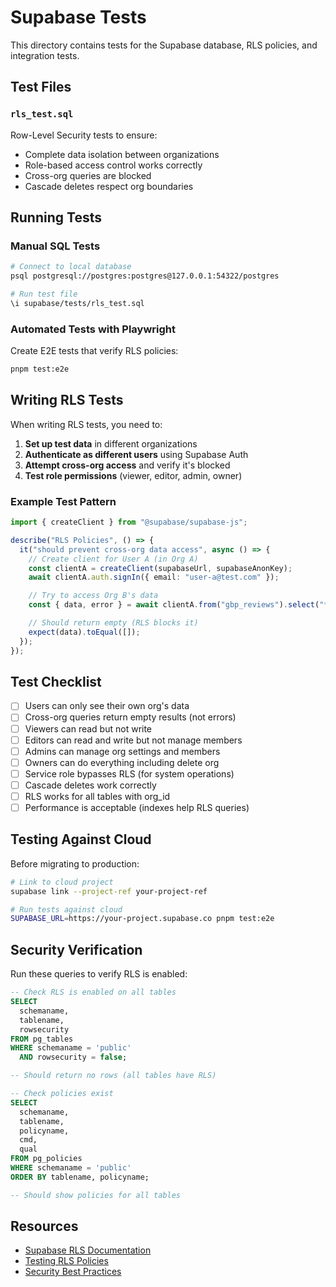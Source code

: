 # Supabase Tests

This directory contains tests for the Supabase database, RLS policies, and integration tests.

## Test Files

### `rls_test.sql`

Row-Level Security tests to ensure:

- Complete data isolation between organizations
- Role-based access control works correctly
- Cross-org queries are blocked
- Cascade deletes respect org boundaries

## Running Tests

### Manual SQL Tests

```bash
# Connect to local database
psql postgresql://postgres:postgres@127.0.0.1:54322/postgres

# Run test file
\i supabase/tests/rls_test.sql
```

### Automated Tests with Playwright

Create E2E tests that verify RLS policies:

```bash
pnpm test:e2e
```

## Writing RLS Tests

When writing RLS tests, you need to:

1. **Set up test data** in different organizations
2. **Authenticate as different users** using Supabase Auth
3. **Attempt cross-org access** and verify it's blocked
4. **Test role permissions** (viewer, editor, admin, owner)

### Example Test Pattern

```typescript
import { createClient } from "@supabase/supabase-js";

describe("RLS Policies", () => {
  it("should prevent cross-org data access", async () => {
    // Create client for User A (in Org A)
    const clientA = createClient(supabaseUrl, supabaseAnonKey);
    await clientA.auth.signIn({ email: "user-a@test.com" });

    // Try to access Org B's data
    const { data, error } = await clientA.from("gbp_reviews").select("*").eq("org_id", "org-b-id");

    // Should return empty (RLS blocks it)
    expect(data).toEqual([]);
  });
});
```

## Test Checklist

- [ ] Users can only see their own org's data
- [ ] Cross-org queries return empty results (not errors)
- [ ] Viewers can read but not write
- [ ] Editors can read and write but not manage members
- [ ] Admins can manage org settings and members
- [ ] Owners can do everything including delete org
- [ ] Service role bypasses RLS (for system operations)
- [ ] Cascade deletes work correctly
- [ ] RLS works for all tables with org_id
- [ ] Performance is acceptable (indexes help RLS queries)

## Testing Against Cloud

Before migrating to production:

```bash
# Link to cloud project
supabase link --project-ref your-project-ref

# Run tests against cloud
SUPABASE_URL=https://your-project.supabase.co pnpm test:e2e
```

## Security Verification

Run these queries to verify RLS is enabled:

```sql
-- Check RLS is enabled on all tables
SELECT
  schemaname,
  tablename,
  rowsecurity
FROM pg_tables
WHERE schemaname = 'public'
  AND rowsecurity = false;

-- Should return no rows (all tables have RLS)

-- Check policies exist
SELECT
  schemaname,
  tablename,
  policyname,
  cmd,
  qual
FROM pg_policies
WHERE schemaname = 'public'
ORDER BY tablename, policyname;

-- Should show policies for all tables
```

## Resources

- [Supabase RLS Documentation](https://supabase.com/docs/guides/auth/row-level-security)
- [Testing RLS Policies](https://supabase.com/docs/guides/database/testing)
- [Security Best Practices](https://supabase.com/docs/guides/database/securing-your-data)
